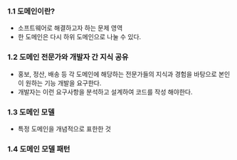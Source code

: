 ### 1.1 도메인이란?
- 소프트웨어로 해결하고자 하는 문제 영역
- 한 도메인은 다시 하위 도메인으로 나눌 수 있다.

### 1.2 도메인 전문가와 개발자 간 지식 공유
- 홍보, 정산, 배송 등 각 도메인에 해당하는 전문가들의 지식과 경험을 바탕으로 본인이 원하는 기능 개발을 요구한다.
- 개발자는 이런 요구사항을 분석하고 설계하여 코드를 작성 해야한다.

### 1.3 도메인 모델
- 특정 도메인을 개념적으로 표한한 것

### 1.4 도메인 모델 패턴
